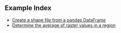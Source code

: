 ## Example Index

* [Create a shape file from a pandas DataFrame](dataframe_to_shapefile.ipynb)
* [Determine the average of raster values in a region](regional_raster_average.ipynb)
